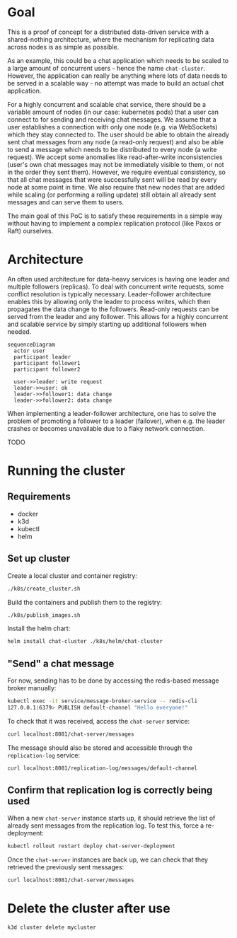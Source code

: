 # Goal

This is a proof of concept for a distributed data-driven service with a shared-nothing architecture, where the mechanism for replicating data across nodes is as simple as possible.

As an example, this could be a chat application which needs to be scaled to a large amount of concurrent users - hence the name `chat-cluster`.
However, the application can really be anything where lots of data needs to be served in a scalable way - no attempt was made to build an actual chat application.

For a highly concurrent and scalable chat service, there should be a variable amount of nodes (in our case: kubernetes pods) that a user can connect to for sending and receiving chat messages.
We assume that a user establishes a connection with only one node (e.g. via WebSockets) which they stay connected to.
The user should be able to obtain the already sent chat messages from any node (a read-only request) and also be able to send a message which needs to be distributed to every node (a write request).
We accept some anomalies like read-after-write inconsistencies (user's own chat messages may not be immediately visible to them, or not in the order they sent them).
However, we require eventual consistency, so that all chat messages that were successfully sent will be read by every node at some point in time.
We also require that new nodes that are added while scaling (or performing a rolling update) still obtain all already sent messages and can serve them to users.

The main goal of this PoC is to satisfy these requirements in a simple way without having to implement a complex replication protocol (like Paxos or Raft) ourselves.

# Architecture

An often used architecture for data-heavy services is having one leader and multiple followers (replicas).
To deal with concurrent write requests, some conflict resolution is typically necessary.
Leader-follower architecture enables this by allowing only the leader to process writes, which then propagates the data change to the followers.
Read-only requests can be served from the leader and any follower.
This allows for a highly concurrent and scalable service by simply starting up additional followers when needed.

```mermaid
sequenceDiagram
  actor user
  participant leader
  participant follower1
  participant follower2

  user->>leader: write request
  leader->>user: ok
  leader->>follower1: data change
  leader->>follower2: data change
```

When implementing a leader-follower architecture, one has to solve the problem of promoting a follower to a leader (failover), when e.g. the leader crashes or becomes unavailable due to a flaky network connection.

TODO

# Running the cluster

## Requirements

- docker
- k3d
- kubectl
- helm

## Set up cluster

Create a local cluster and container registry:

```bash
./k8s/create_cluster.sh
```

Build the containers and publish them to the registry:

```bash
./k8s/publish_images.sh
```

Install the helm chart:

```bash
helm install chat-cluster ./k8s/helm/chat-cluster
```

## "Send" a chat message

For now, sending has to be done by accessing the redis-based message broker
manually:

```bash
kubectl exec -it service/message-broker-service -- redis-cli
127.0.0.1:6379> PUBLISH default-channel "Hello everyone!"
```

To check that it was received, access the `chat-server` service:

```bash
curl localhost:8081/chat-server/messages
```

The message should also be stored and accessible through the `replication-log` service:

```bash
curl localhost:8081/replication-log/messages/default-channel
```

## Confirm that replication log is correctly being used

When a new `chat-server` instance starts up, it should retrieve the list of already sent messages from the replication log. To test this, force a re-deployment:

```bash
kubectl rollout restart deploy chat-server-deployment
```

Once the `chat-server` instances are back up, we can check that they retrieved the previously sent messages:

```bash
curl localhost:8081/chat-server/messages
```

# Delete the cluster after use

```bash
k3d cluster delete mycluster
```
